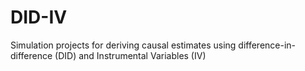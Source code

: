 # DID-IV

Simulation projects for deriving causal estimates using difference-in-difference (DID) and Instrumental Variables (IV)
